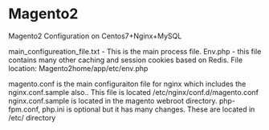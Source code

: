 # Magento2
Magento2 Configuration on Centos7+Nginx+MySQL

main_configureation_file.txt - This is the main process file.
Env.php - this file contains many other caching and session cookies based on Redis. File location: 
Magento2home/app/etc/env.php

magento.conf is the main configuraiton file for nginx which includes the nginx.conf.sample also.. This
file is located /etc/nginx/conf.d/magento.conf
nginx.conf.sample is located in the magento webroot directory.
php-fpm.conf, php.ini is optional but it has many changes. These are located in /etc/ directory

